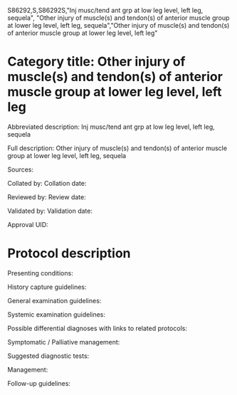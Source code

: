 S86292,S,S86292S,"Inj musc/tend ant grp at low leg level, left leg, sequela", "Other injury of muscle(s) and tendon(s) of anterior muscle group at lower leg level, left leg, sequela","Other injury of muscle(s) and tendon(s) of anterior muscle group at lower leg level, left leg"
# Category title: Other injury of muscle(s) and tendon(s) of anterior muscle group at lower leg level, left leg

Abbreviated description: Inj musc/tend ant grp at low leg level, left leg, sequela

Full description: Other injury of muscle(s) and tendon(s) of anterior muscle group at lower leg level, left leg, sequela

Sources:

Collated by:
Collation date:

Reviewed by:
Review date:

Validated by:
Validation date:

Approval UID:

# Protocol description

Presenting conditions:

History capture guidelines:

General examination guidelines:

Systemic examination guidelines:

Possible differential diagnoses with links to related protocols:

Symptomatic / Palliative management:

Suggested diagnostic tests:

Management:

Follow-up guidelines:
